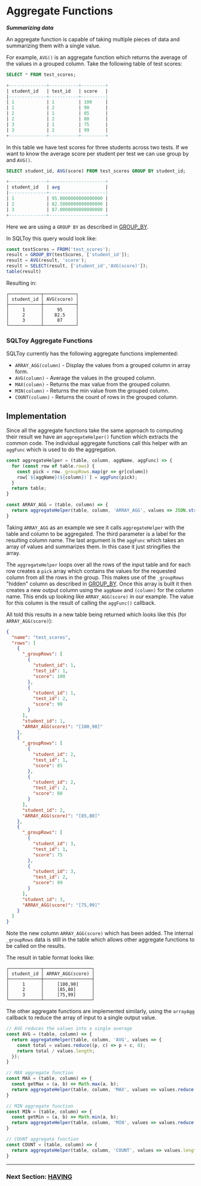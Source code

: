 # Aggregate Functions

***Summarizing data***

An aggregate function is capable of taking multiple pieces of data and summarizing them with a single value.

For example, `AVG()` is an aggregate function which returns the average of the values in a grouped column. Take the following table of test scores:

```SQL
SELECT * FROM test_scores;

+--------------+-----------+---------+
| student_id   | test_id   | score   |
|--------------+-----------+---------|
| 1            | 1         | 100     |
| 1            | 2         | 90      |
| 2            | 1         | 85      |
| 2            | 2         | 80      |
| 3            | 1         | 75      |
| 3            | 2         | 99      |
+--------------+-----------+---------+
```

In this table we have test scores for three students across two tests. If we want to know the average score per student per test we can use group by and `AVG()`.

```SQL
SELECT student_id, AVG(score) FROM test_scores GROUP BY student_id;

+--------------+---------------------+
| student_id   | avg                 |
|--------------+---------------------|
| 1            | 95.0000000000000000 |
| 2            | 82.5000000000000000 |
| 3            | 87.0000000000000000 |
+--------------+---------------------+
```

Here we are using a `GROUP BY` as described in [GROUP_BY](https://github.com/weinberg/SQLToy/wiki/GROUP_BY).

In SQLToy this query would look like:

```javascript
const testScores = FROM('test_scores');
result = GROUP_BY(testScores, ['student_id']);
result = AVG(result, 'score');
result = SELECT(result, ['student_id','AVG(score)']);
table(result)
```

Resulting in:

```
┌────────────┬────────────┐
│ student_id │ AVG(score) │
├────────────┼────────────┤
│     1      │     95     │
│     2      │    82.5    │
│     3      │     87     │
└────────────┴────────────┘
```

### SQLToy Aggregate Functions

SQLToy currently has the following aggregate functions implemented:

- `ARRAY_AGG(column)` - Display the values from a grouped column in array form.
- `AVG(column)` - Average the values in the grouped column.
- `MAX(column)` - Returns the max value from the grouped column.
- `MIN(column)` - Returns the min value from the grouped column.
- `COUNT(column)` - Returns the count of rows in the grouped column.

## Implementation

Since all the aggregate functions take the same approach to computing their result we have an `aggregateHelper()` function which extracts the common code. The individual aggregate functions call this helper with an `aggFunc` which is used to do the aggregation.

```javascript
const aggregateHelper = (table, column, aggName, aggFunc) => {
  for (const row of table.rows) {
    const pick = row._groupRows.map(gr => gr[column])
    row[`${aggName}(${column})`] = aggFunc(pick);
  }
  return table;
}

const ARRAY_AGG = (table, column) => {
  return aggregateHelper(table, column, 'ARRAY_AGG', values => JSON.stringify(values));
}
```

Taking `ARRAY_AGG` as an example we see it calls `aggregateHelper` with the table and column to be aggregated. The third parameter is a label for the resulting column name. The last argument is the `aggFunc` which takes an array of values and summarizes them. In this case it just stringifies the array.

The `aggregateHelper` loops over all the rows of the input table and for each row creates a `pick` array which contains the values for the requested column from all the rows in the group. This makes use of the `_groupRows` "hidden" column as described in [GROUP_BY](https://github.com/weinberg/SQLToy/wiki/GROUP_BY). Once this array is built it then creates a new output column using the `aggName` and `(column)` for the column name. This ends up looking like `ARRAY_AGG(score)` in our example. The value for this column is the result of calling the `aggFunc()` callback.

All told this results in a new table being returned which looks like this (for `ARRAY_AGG(score)`):

```JSON
{
  "name": "test_scores",
  "rows": [
    {
      "_groupRows": [
        {
          "student_id": 1,
          "test_id": 1,
          "score": 100
        },
        {
          "student_id": 1,
          "test_id": 2,
          "score": 90
        }
      ],
      "student_id": 1,
      "ARRAY_AGG(score)": "[100,90]"
    },
    {
      "_groupRows": [
        {
          "student_id": 2,
          "test_id": 1,
          "score": 85
        },
        {
          "student_id": 2,
          "test_id": 2,
          "score": 80
        }
      ],
      "student_id": 2,
      "ARRAY_AGG(score)": "[85,80]"
    },
    {
      "_groupRows": [
        {
          "student_id": 3,
          "test_id": 1,
          "score": 75
        },
        {
          "student_id": 3,
          "test_id": 2,
          "score": 99
        }
      ],
      "student_id": 3,
      "ARRAY_AGG(score)": "[75,99]"
    }
  ]
}
```

Note the new column `ARRAY_AGG(score)` which has been added. The internal `_groupRows` data is still in the table which allows other aggregate functions to be called on the results.

The result in table format looks like:

```
┌────────────┬──────────────────┐
│ student_id │ ARRAY_AGG(score) │
├────────────┼──────────────────┤
│     1      │     [100,90]     │
│     2      │     [85,80]      │
│     3      │     [75,99]      │
└────────────┴──────────────────┘
```

The other aggregate functions are implemented similarly, using the `arrayAgg` callback to reduce the array of input to a single output value.

```javascript
// AVG reduces the values into a single average
const AVG = (table, column) => {
  return aggregateHelper(table, column, 'AVG', values => {
    const total = values.reduce((p, c) => p + c, 0);
    return total / values.length;
  });
}

// MAX aggregate function
const MAX = (table, column) => {
  const getMax = (a, b) => Math.max(a, b);
  return aggregateHelper(table, column, 'MAX', values => values.reduce(getMax));
}

// MIN aggregate function
const MIN = (table, column) => {
  const getMin = (a, b) => Math.min(a, b);
  return aggregateHelper(table, column, 'MIN', values => values.reduce(getMin));
}

// COUNT aggregate function
const COUNT = (table, column) => {
  return aggregateHelper(table, column, 'COUNT', values => values.length);
}
```

***

### Next Section: [HAVING](https://github.com/weinberg/SQLToy/wiki/HAVING)
